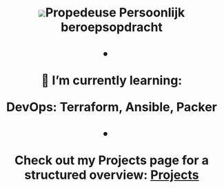 <h1 align="center">
 <img src="https://github.com/JosephEnd/josephend/blob/1020f23ee528cf9062a200b108de4d7edcd22d0c/Hi.png
</h1>
           
- [Propedeuse Persoonlijk beroepsopdracht](https://github.com/JosephEnd/Studie_Propedeuse_Beroepsopdracht)
  
- 🌱 I’m currently learning:

  DevOps: Terraform, Ansible, Packer
  
- Check out my Projects page for a structured overview: [Projects](https://github.com/JosephEnd?tab=projects&q=is:open%20sort:name-asc)

<!--
- 👯 I’m looking to collaborate on ...
- 🤔 I’m looking for help with ...
- 💬 Ask me about ...
- 📫 How to reach me: ...
- 😄 Pronouns: ...
- ⚡ Fun fact: ...
-->

